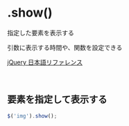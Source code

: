 # .show()
指定した要素を表示する

引数に表示する時間や、関数を設定できる

[jQuery 日本語リファレンス](https://js.studio-kingdom.com/jquery/effects/show)

<br>

## 要素を指定して表示する
```js
$('img').show();
```
